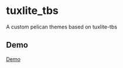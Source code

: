 # tuxlite_tbs #

A custom pelican themes based on tuxlite-tbs


## Demo ##

[Demo](http://blog.wiseturtles.com/)
